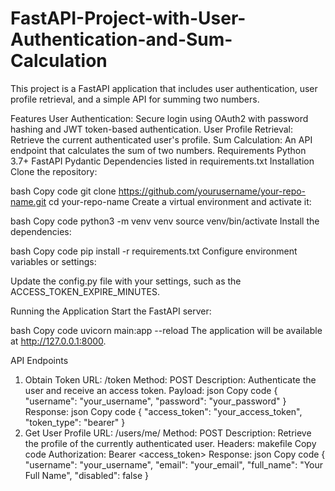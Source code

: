 # FastAPI-Project-with-User-Authentication-and-Sum-Calculation


This project is a FastAPI application that includes user authentication, user profile retrieval, and a simple API for summing two numbers.

Features
User Authentication: Secure login using OAuth2 with password hashing and JWT token-based authentication.
User Profile Retrieval: Retrieve the current authenticated user's profile.
Sum Calculation: An API endpoint that calculates the sum of two numbers.
Requirements
Python 3.7+
FastAPI
Pydantic
Dependencies listed in requirements.txt
Installation
Clone the repository:

bash
Copy code
git clone https://github.com/yourusername/your-repo-name.git
cd your-repo-name
Create a virtual environment and activate it:

bash
Copy code
python3 -m venv venv
source venv/bin/activate
Install the dependencies:

bash
Copy code
pip install -r requirements.txt
Configure environment variables or settings:

Update the config.py file with your settings, such as the ACCESS_TOKEN_EXPIRE_MINUTES.

Running the Application
Start the FastAPI server:

bash
Copy code
uvicorn main:app --reload
The application will be available at http://127.0.0.1:8000.

API Endpoints
1. Obtain Token
URL: /token
Method: POST
Description: Authenticate the user and receive an access token.
Payload:
json
Copy code
{
  "username": "your_username",
  "password": "your_password"
}
Response:
json
Copy code
{
  "access_token": "your_access_token",
  "token_type": "bearer"
}
2. Get User Profile
URL: /users/me/
Method: POST
Description: Retrieve the profile of the currently authenticated user.
Headers:
makefile
Copy code
Authorization: Bearer <access_token>
Response:
json
Copy code
{
  "username": "your_username",
  "email": "your_email",
  "full_name": "Your Full Name",
  "disabled": false
}
